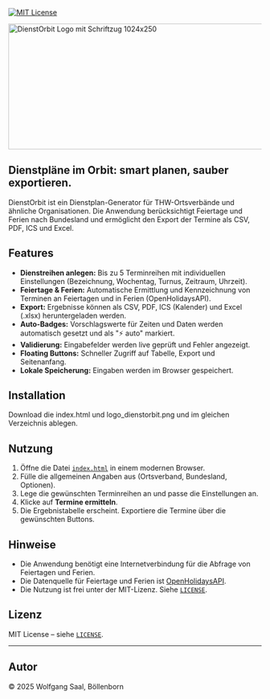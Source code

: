 [![MIT License](https://img.shields.io/badge/License-MIT-green.svg)](https://choosealicense.com/licenses/mit/)

<img width="1024" height="250" alt="DienstOrbit Logo mit Schriftzug 1024x250" src="https://github.com/user-attachments/assets/56cda79c-a78e-4284-b28b-5f27dacadd27" />


## Dienstpläne im Orbit: smart planen, sauber exportieren.

DienstOrbit ist ein Dienstplan-Generator für THW-Ortsverbände und ähnliche Organisationen. Die Anwendung berücksichtigt Feiertage und Ferien nach Bundesland und ermöglicht den Export der Termine als CSV, PDF, ICS und Excel.

## Features

- **Dienstreihen anlegen:** Bis zu 5 Terminreihen mit individuellen Einstellungen (Bezeichnung, Wochentag, Turnus, Zeitraum, Uhrzeit).
- **Feiertage & Ferien:** Automatische Ermittlung und Kennzeichnung von Terminen an Feiertagen und in Ferien (OpenHolidaysAPI).
- **Export:** Ergebnisse können als CSV, PDF, ICS (Kalender) und Excel (.xlsx) heruntergeladen werden.
- **Auto-Badges:** Vorschlagswerte für Zeiten und Daten werden automatisch gesetzt und als "⚡ auto" markiert.
- **Validierung:** Eingabefelder werden live geprüft und Fehler angezeigt.
- **Floating Buttons:** Schneller Zugriff auf Tabelle, Export und Seitenanfang.
- **Lokale Speicherung:** Eingaben werden im Browser gespeichert.

## Installation

Download die index.html und logo_dienstorbit.png und im gleichen Verzeichnis ablegen.

## Nutzung

1. Öffne die Datei [`index.html`](index.html) in einem modernen Browser.
2. Fülle die allgemeinen Angaben aus (Ortsverband, Bundesland, Optionen).
3. Lege die gewünschten Terminreihen an und passe die Einstellungen an.
4. Klicke auf **Termine ermitteln**.
5. Die Ergebnistabelle erscheint. Exportiere die Termine über die gewünschten Buttons.

## Hinweise

- Die Anwendung benötigt eine Internetverbindung für die Abfrage von Feiertagen und Ferien.
- Die Datenquelle für Feiertage und Ferien ist [OpenHolidaysAPI](https://openholidaysapi.org/).
- Die Nutzung ist frei unter der MIT-Lizenz. Siehe [`LICENSE`](LICENSE).

## Lizenz

MIT License – siehe [`LICENSE`](LICENSE).

---

## Autor

© 2025 Wolfgang Saal, Böllenborn
